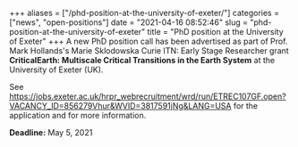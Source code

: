 +++
aliases = ["/phd-position-at-the-university-of-exeter/"]
categories = ["news", "open-positions"]
date = "2021-04-16 08:52:46"
slug = "phd-position-at-the-university-of-exeter"
title = "PhD position at the University of Exeter"
+++
A new PhD position call has been advertised as part of Prof. Mark
Hollands's Marie Sklodowska Curie ITN: Early Stage Researcher grant
**CriticalEarth: Multiscale Critical Transitions in the Earth System**
at the University of Exeter (UK).

See
<https://jobs.exeter.ac.uk/hrpr_webrecruitment/wrd/run/ETREC107GF.open?VACANCY_ID=856279Vhur&WVID=3817591jNg&LANG=USA>
for the application and for more information.

**Deadline:** May 5, 2021
